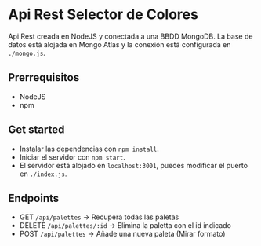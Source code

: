 # Api Rest Selector de Colores
Api Rest creada en NodeJS y conectada a una BBDD MongoDB. La base de datos está alojada en Mongo Atlas y la conexión está configurada en `./mongo.js`.

## Prerrequisitos
* NodeJS
* npm

## Get started
* Instalar las dependencias con `npm install`.
* Iniciar el servidor con `npm start`.
* El servidor está alojado en `localhost:3001`, puedes modificar el puerto en `./index.js`.

## Endpoints
* GET `/api/palettes` -> Recupera todas las paletas
* DELETE `/api/palettes/:id` -> Elimina la paletta con el id indicado
* POST `/api/palettes` -> Añade una nueva paleta (Mirar formato)